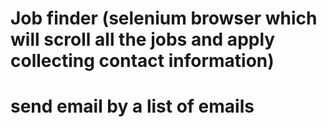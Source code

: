 # Job finder (selenium browser which will scroll all the jobs and apply collecting contact information)
# send email by a list of emails